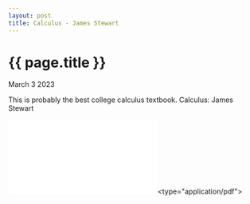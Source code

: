 ```yaml
---
layout: post
title: Calculus - James Stewart
---
```


{{ page.title }}
================

<p class="meta">March 3 2023</p>

This is probably the best college calculus textbook. Calculus: James Stewart

<embed src="/assets/Calculus, James Stewart.pdf"><type="application/pdf">